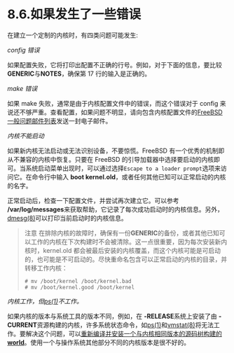 # 8.6.如果发生了一些错误

在建立一个定制的内核时，有四类问题可能发生:

*config 错误*

如果配置失败，它将打印出配置不正确的行号。例如，对于下面的信息，要比较**GENERIC**与**NOTES**，确保第 17 行的输入是正确的。

*make 错误*

如果 make 失败，通常是由于内核配置文件中的错误，而这个错误对于 config 来说还不够严重。查看配置，如果问题不明显，请向包含内核配置文件的[FreeBSD一般问题邮件列表](https://lists.freebsd.org/subscription/freebsd-questions)发送一封电子邮件。

*内核不能启动*

如果新内核无法启动或无法识别设备，不要惊慌。FreeBSD 有一个优秀的机制即从不兼容的内核中恢复。只要在 FreeBSD 的引导加载器中选择要启动的内核即可。当系统启动菜单出现时，可以通过选择`Escape to a loader prompt`选项来访问它。在命令行中输入 **boot kernel.old**，或者任何其他已知可以正常启动的内核的名字。

正常启动后，检查一下配置文件，并尝试再次建立它。可以参考 **/var/log/messages**来获取帮助，它记录了每次成功启动时的内核信息。另外，[dmesg(8)](https://www.freebsd.org/cgi/man.cgi?query=dmesg&sektion=8&format=html)可以打印当前启动时的内核信息。

>注意
>在排除内核的故障时，确保有一份**GENERIC**的备份，或者其他已知可以工作的内核在下次构建时不会被清除。这一点很重要，因为每次安装新内核时，kernel.old 都会被最后安装的内核覆盖，而这个内核可能是可启动的，也可能是不可启动的。尽快重命名包含可以正常启动的内核的目录，并转移工作内核：
>```
># mv /boot/kernel /boot/kernel.bad
># mv /boot/kernel.good /boot/kernel
>```

*内核工作，但[ps(1)](https://www.freebsd.org/cgi/man.cgi?query=ps&sektion=1&format=html)不工作。*

如果内核的版本与系统工具的版本不同，例如，在 **-RELEASE**系统上安装了由 **-CURRENT**资源构建的内核，许多系统状态命令，如[ps(1)](https://www.freebsd.org/cgi/man.cgi?query=ps&sektion=1&format=html)和[vmstat(8)](https://www.freebsd.org/cgi/man.cgi?query=vmstat&sektion=8&format=html)将无法工作。要解决这个问题，可以[重新编译并安装一个与内核相同版本的源码树构建的**world**](https://docs.freebsd.org/en/books/handbook/cutting-edge/index.html#makeworld)。使用一个与操作系统其他部分不同的内核版本是很不好的。
